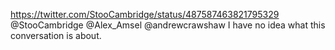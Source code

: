 https://twitter.com/StooCambridge/status/487587463821795329 @StooCambridge @Alex_Amsel @andrewcrawshaw I have no idea what this conversation is about. 